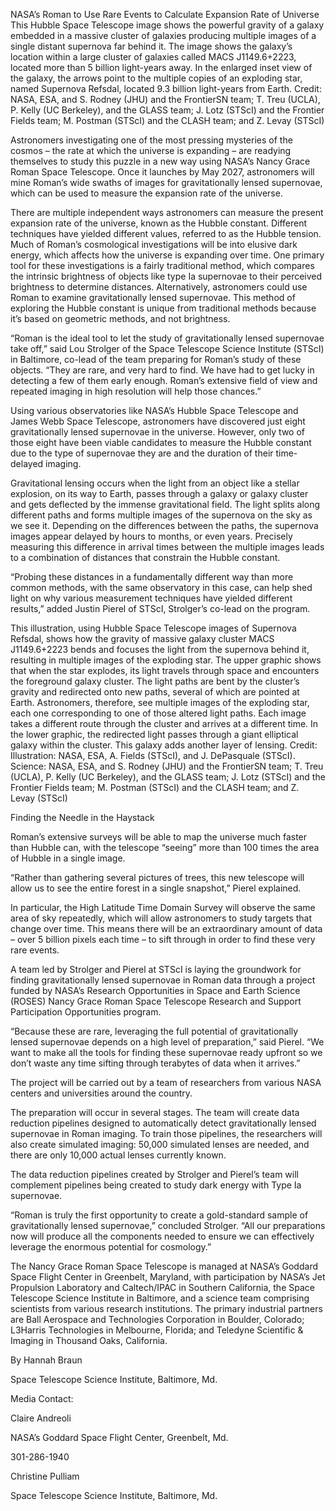 NASA’s Roman to Use Rare Events to Calculate Expansion Rate of Universe 
 This Hubble Space Telescope image shows the powerful gravity of a galaxy embedded in a massive cluster of galaxies producing multiple images of a single distant supernova far behind it. The image shows the galaxy’s location within a large cluster of galaxies called MACS J1149.6+2223, located more than 5 billion light-years away. In the enlarged inset view of the galaxy, the arrows point to the multiple copies of an exploding star, named Supernova Refsdal, located 9.3 billion light-years from Earth. Credit: NASA, ESA, and S. Rodney (JHU) and the FrontierSN team; T. Treu (UCLA), P. Kelly (UC Berkeley), and the GLASS team; J. Lotz (STScI) and the Frontier Fields team; M. Postman (STScI) and the CLASH team; and Z. Levay (STScI)

Astronomers investigating one of the most pressing mysteries of the cosmos – the rate at which the universe is expanding – are readying themselves to study this puzzle in a new way using NASA’s Nancy Grace Roman Space Telescope. Once it launches by May 2027, astronomers will mine Roman’s wide swaths of images for gravitationally lensed supernovae, which can be used to measure the expansion rate of the universe.

There are multiple independent ways astronomers can measure the present expansion rate of the universe, known as the Hubble constant. Different techniques have yielded different values, referred to as the Hubble tension. Much of Roman’s cosmological investigations will be into elusive dark energy, which affects how the universe is expanding over time. One primary tool for these investigations is a fairly traditional method, which compares the intrinsic brightness of objects like type Ia supernovae to their perceived brightness to determine distances. Alternatively, astronomers could use Roman to examine gravitationally lensed supernovae. This method of exploring the Hubble constant is unique from traditional methods because it’s based on geometric methods, and not brightness.

“Roman is the ideal tool to let the study of gravitationally lensed supernovae take off,” said Lou Strolger of the Space Telescope Science Institute (STScI) in Baltimore, co-lead of the team preparing for Roman’s study of these objects. “They are rare, and very hard to find. We have had to get lucky in detecting a few of them early enough. Roman’s extensive field of view and repeated imaging in high resolution will help those chances.”

Using various observatories like NASA’s Hubble Space Telescope and James Webb Space Telescope, astronomers have discovered just eight gravitationally lensed supernovae in the universe. However, only two of those eight have been viable candidates to measure the Hubble constant due to the type of supernovae they are and the duration of their time-delayed imaging.

Gravitational lensing occurs when the light from an object like a stellar explosion, on its way to Earth, passes through a galaxy or galaxy cluster and gets deflected by the immense gravitational field. The light splits along different paths and forms multiple images of the supernova on the sky as we see it. Depending on the differences between the paths, the supernova images appear delayed by hours to months, or even years. Precisely measuring this difference in arrival times between the multiple images leads to a combination of distances that constrain the Hubble constant.

“Probing these distances in a fundamentally different way than more common methods, with the same observatory in this case, can help shed light on why various measurement techniques have yielded different results,” added Justin Pierel of STScI, Strolger’s co-lead on the program.

This illustration, using Hubble Space Telescope images of Supernova Refsdal, shows how the gravity of massive galaxy cluster MACS J1149.6+2223 bends and focuses the light from the supernova behind it, resulting in multiple images of the exploding star. The upper graphic shows that when the star explodes, its light travels through space and encounters the foreground galaxy cluster. The light paths are bent by the cluster’s gravity and redirected onto new paths, several of which are pointed at Earth. Astronomers, therefore, see multiple images of the exploding star, each one corresponding to one of those altered light paths. Each image takes a different route through the cluster and arrives at a different time. In the lower graphic, the redirected light passes through a giant elliptical galaxy within the cluster. This galaxy adds another layer of lensing. Credit: Illustration: NASA, ESA, A. Fields (STScI), and J. DePasquale (STScI). Science: NASA, ESA, and S. Rodney (JHU) and the FrontierSN team; T. Treu (UCLA), P. Kelly (UC Berkeley), and the GLASS team; J. Lotz (STScI) and the Frontier Fields team; M. Postman (STScI) and the CLASH team; and Z. Levay (STScI)

Finding the Needle in the Haystack

Roman’s extensive surveys will be able to map the universe much faster than Hubble can, with the telescope “seeing” more than 100 times the area of Hubble in a single image.

“Rather than gathering several pictures of trees, this new telescope will allow us to see the entire forest in a single snapshot,” Pierel explained.

In particular, the High Latitude Time Domain Survey will observe the same area of sky repeatedly, which will allow astronomers to study targets that change over time. This means there will be an extraordinary amount of data – over 5 billion pixels each time – to sift through in order to find these very rare events.

A team led by Strolger and Pierel at STScI is laying the groundwork for finding gravitationally lensed supernovae in Roman data through a project funded by NASA’s Research Opportunities in Space and Earth Science (ROSES) Nancy Grace Roman Space Telescope Research and Support Participation Opportunities program.

“Because these are rare, leveraging the full potential of gravitationally lensed supernovae depends on a high level of preparation,” said Pierel. “We want to make all the tools for finding these supernovae ready upfront so we don’t waste any time sifting through terabytes of data when it arrives.”

The project will be carried out by a team of researchers from various NASA centers and universities around the country.

The preparation will occur in several stages. The team will create data reduction pipelines designed to automatically detect gravitationally lensed supernovae in Roman imaging. To train those pipelines, the researchers will also create simulated imaging: 50,000 simulated lenses are needed, and there are only 10,000 actual lenses currently known.

The data reduction pipelines created by Strolger and Pierel’s team will complement pipelines being created to study dark energy with Type Ia supernovae.

“Roman is truly the first opportunity to create a gold-standard sample of gravitationally lensed supernovae,” concluded Strolger. “All our preparations now will produce all the components needed to ensure we can effectively leverage the enormous potential for cosmology.”

The Nancy Grace Roman Space Telescope is managed at NASA’s Goddard Space Flight Center in Greenbelt, Maryland, with participation by NASA’s Jet Propulsion Laboratory and Caltech/IPAC in Southern California, the Space Telescope Science Institute in Baltimore, and a science team comprising scientists from various research institutions. The primary industrial partners are Ball Aerospace and Technologies Corporation in Boulder, Colorado; L3Harris Technologies in Melbourne, Florida; and Teledyne Scientific & Imaging in Thousand Oaks, California.

By Hannah Braun

Space Telescope Science Institute, Baltimore, Md.

​​Media Contact:

Claire Andreoli

NASA’s Goddard Space Flight Center, Greenbelt, Md.

301-286-1940

Christine Pulliam

Space Telescope Science Institute, Baltimore, Md.